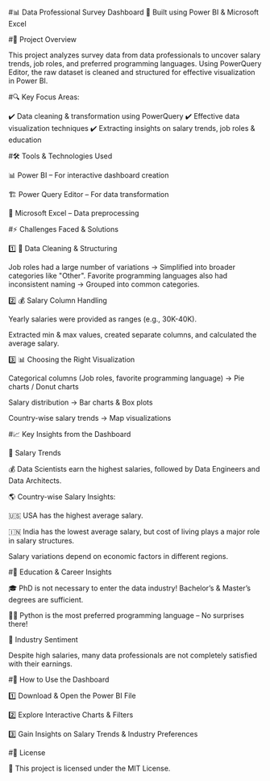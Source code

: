 #📊 Data Professional Survey Dashboard
🚀 Built using Power BI & Microsoft Excel

#📌 Project Overview

This project analyzes survey data from data professionals to uncover salary trends, job roles, and preferred programming languages. Using PowerQuery Editor, the raw dataset is cleaned and structured for effective visualization in Power BI.

#🔍 Key Focus Areas:

✔️ Data cleaning & transformation using PowerQuery
✔️ Effective data visualization techniques
✔️ Extracting insights on salary trends, job roles & education

#🛠 Tools & Technologies Used

📊 Power BI – For interactive dashboard creation

🏗 Power Query Editor – For data transformation

📄 Microsoft Excel – Data preprocessing

#⚡ Challenges Faced & Solutions

1️⃣ 🔄 Data Cleaning & Structuring

Job roles had a large number of variations → Simplified into broader categories like "Other".
Favorite programming languages also had inconsistent naming → Grouped into common categories.

2️⃣ 💰 Salary Column Handling

Yearly salaries were provided as ranges (e.g., 30K-40K).

Extracted min & max values, created separate columns, and calculated the average salary.

3️⃣ 📊 Choosing the Right Visualization

Categorical columns (Job roles, favorite programming language) → Pie charts / Donut charts

Salary distribution → Bar charts & Box plots

Country-wise salary trends → Map visualizations

#📈 Key Insights from the Dashboard

📌 Salary Trends

💰 Data Scientists earn the highest salaries, followed by Data Engineers and Data Architects.

🌎 Country-wise Salary Insights:

🇺🇸 USA has the highest average salary.

🇮🇳 India has the lowest average salary, but cost of living plays a major role in salary structures.

Salary variations depend on economic factors in different regions.

#📌 Education & Career Insights

🎓 PhD is not necessary to enter the data industry! Bachelor’s & Master’s degrees are sufficient.

🧑‍💻 Python is the most preferred programming language – No surprises there!

📌 Industry Sentiment

Despite high salaries, many data professionals are not completely satisfied with their earnings.

#🚀 How to Use the Dashboard

1️⃣ Download & Open the Power BI File

2️⃣ Explore Interactive Charts & Filters

3️⃣ Gain Insights on Salary Trends & Industry Preferences

#📜 License

📝 This project is licensed under the MIT License.
